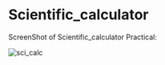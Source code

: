 # Scientific_calculator

ScreenShot of Scientific_calculator Practical:

![sci_calc](https://user-images.githubusercontent.com/100198213/161976879-48b563fa-1eda-4d74-966b-adbdf1310839.png)
